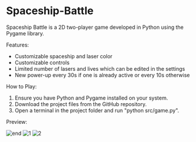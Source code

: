 # Spaceship-Battle
Spaceship Battle is a 2D two-player game developed in Python using the Pygame library.

Features:
- Customizable spaceship and laser color
- Customizable controls
- Limited number of lasers and lives which can be edited in the settings
- New power-up every 30s if one is already active or every 10s otherwise

How to Play:
1. Ensure you have Python and Pygame installed on your system.
2. Download the project files from the GitHub repository.
3. Open a terminal in the project folder and run "python src/game.py".

Preview:

![end](https://github.com/enedanielskz/Spaceship-Battle/assets/116115108/3c73515e-f131-4856-a2c6-37b2567e1a63)
![1](https://github.com/enedanielskz/Spaceship-Battle/assets/116115108/15e36b33-8f71-4c73-96f8-c182793bdf64)
![2](https://github.com/enedanielskz/Spaceship-Battle/assets/116115108/49e6b735-dc45-44ed-b74d-f5c06cf14d93)

